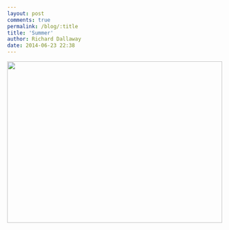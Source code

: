 ```yaml
---
layout: post
comments: true
permalink: /blog/:title
title: 'Summer'
author: Richard Dallaway
date: 2014-06-23 22:38
---
```


<div><a href="//static.skitters.dallaway.com/tp_2014-06-23_11_04_05.jpg"><img src="//static.skitters.dallaway.com/tp_thumb_2014-06-23_11_04_05.jpg" width="500" height="375"/></a></div>

  
      
